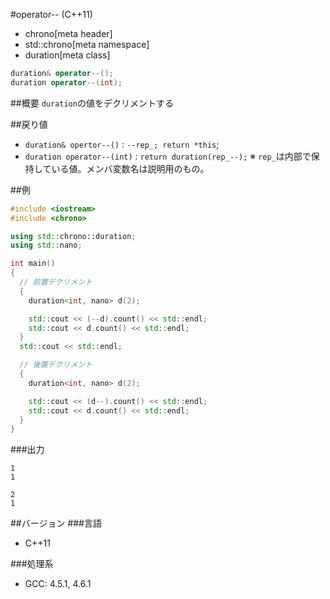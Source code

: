 #operator-- (C++11)
* chrono[meta header]
* std::chrono[meta namespace]
* duration[meta class]

```cpp
duration& operator--();
duration operator--(int);
```

##概要
`duration`の値をデクリメントする


##戻り値
- `duration& opertor--()` : `--rep_; return *this`;
- `duration operator--(int)` : `return duration(rep_--);`
※ `rep_`は内部で保持している値。メンバ変数名は説明用のもの。


##例
```cpp
#include <iostream>
#include <chrono>

using std::chrono::duration;
using std::nano;

int main()
{
  // 前置デクリメント
  {
    duration<int, nano> d(2);

    std::cout << (--d).count() << std::endl;
    std::cout << d.count() << std::endl;
  }
  std::cout << std::endl;

  // 後置デクリメント
  {
    duration<int, nano> d(2);

    std::cout << (d--).count() << std::endl;
    std::cout << d.count() << std::endl;
  }
}
```

###出力
```
1
1

2
1
```

##バージョン
###言語
- C++11

###処理系
- GCC: 4.5.1, 4.6.1

